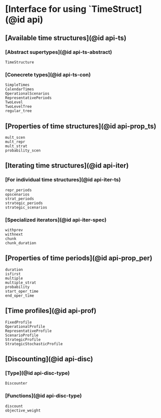 # [Interface for using `TimeStruct](@id api)

## [Available time structures](@id api-ts)

### [Abstract supertypes](@id api-ts-abstract)

```@docs
TimeStructure
```

### [Conecrete types](@id api-ts-con)

```@docs
SimpleTimes
CalendarTimes
OperationalScenarios
RepresentativePeriods
TwoLevel
TwoLevelTree
regular_tree
```

## [Properties of time structures](@id api-prop_ts)

```@docs
mult_scen
mult_repr
mult_strat
probability_scen
```

## [Iterating time structures](@id api-iter)

### [For individual time structures](@id api-iter-ts)

```@docs
repr_periods
opscenarios
strat_periods
strategic_periods
strategic_scenarios
```

### [Specialized iterators](@id api-iter-spec)

```@docs
withprev
withnext
chunk
chunk_duration
```

## [Properties of time periods](@id api-prop_per)

```@docs
duration
isfirst
multiple
multiple_strat
probability
start_oper_time
end_oper_time
```

## [Time profiles](@id api-prof)

```@docs
FixedProfile
OperationalProfile
RepresentativeProfile
ScenarioProfile
StrategicProfile
StrategicStochasticProfile
```

## [Discounting](@id api-disc)

### [Type](@id api-disc-type)

```@docs
Discounter
```

### [Functions](@id api-disc-type)

```@docs
discount
objective_weight
```
